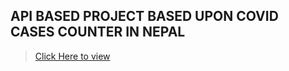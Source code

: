  ##  API BASED PROJECT BASED UPON COVID CASES COUNTER IN NEPAL
 
  > [ Click Here to view](https://cranky-meitner-ddb5a0.netlify.app/)

